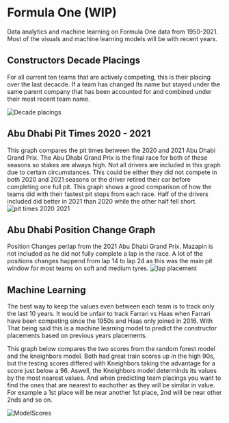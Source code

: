 # Formula One (WIP)
Data analytics and machine learning on Formula One data from 1950-2021. Most of the visuals and machine learning models will be with recent years. 

## Constructors Decade Placings
For all current ten teams that are actively competing, this is their placing over the last decacde. If a team has changed Its name but stayed under the same parent company that has been accounted for and combined under their most recent team name.

![Decade placings](https://user-images.githubusercontent.com/88803320/148436822-8e22790c-13fa-47b1-928b-c9fc56c662af.png)


## Abu Dhabi Pit Times 2020 - 2021
This graph compares the pit times between the 2020 and 2021 Abu Dhabi Grand Prix. The Abu Dhabi Grand Prix is the final race for both of these seasons so stakes are always high. Not all drivers are included in this graph due to certain circumstances. This could be either they did not compete in both 2020 and 2021 seasons or the driver retired their car before completing one full pit. This graph shows a good comparison of how the teams did with their fastest pit stops from each race. Half of the drivers included did better in 2021 than 2020 while the other half fell short. 
![pit times 2020 2021](https://user-images.githubusercontent.com/88803320/149194071-d50e8ab1-c5b9-40ab-9618-7e41747c4d95.png)

## Abu Dhabi Position Change Graph
Position Changes perlap from the 2021 Abu Dhabi Grand Prix. Mazapin is not included as he did not fully complete a lap in the race. A lot of the positions changes happend from lap 14 to lap 24 as this was the main pit window for most teams on soft and medium tyres. 
![lap placement](https://user-images.githubusercontent.com/88803320/149990560-7b913525-e348-4149-9512-b8a456b03f03.png)


## Machine Learning 
The best way to keep the values even between each team is to track only the last 10 years. It would be unfair to track Farrari vs Haas when Farrari have been competing since the 1950s and Haas only joined in 2016. With That being said this is a machine learning model to predict the constructor placements based on previous years placements. 

This graph below compares the two scores from the random forest model and the kneighbors model. Both had great train scores up in the high 90s, but the testing scores differed with Kneighbors taking the advantage for a score just below a 96. Aswell, the Kneighbors model determinds its values by the most nearest values. And when predicting team placings you want to find the ones that are nearest to eachother as they will be similar in value. For example a 1st place will be near another 1st place, 2nd will be near other 2nds and so on.

![ModelScores](https://user-images.githubusercontent.com/88803320/151215124-b49b9b65-6fde-4438-90ad-4f7d92902368.png)